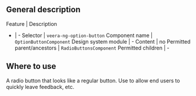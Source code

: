 ## General description

Feature | Description
- | -
Selector | `veera-ng-option-button`
Component name | `OptionButtonComponent`
Design system module | -
Content | no
Permitted parent/ancestors | `RadioButtonsComponent`
Permitted children | -

## Where to use

A radio button that looks like a regular button. Use to allow end users to quickly leave feedback, etc.
